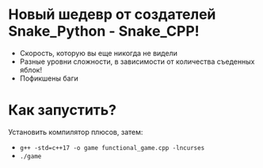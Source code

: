 # Новый шедевр от создателей Snake_Python - Snake_CPP!
- Скорость, которую вы еще никогда не видели
- Разные уровни сложности, в зависимости от количества съеденных яблок!
- Пофикшены баги

# Как запустить?
Установить компилятор плюсов, затем:

+ `g++ -std=c++17 -o game functional_game.cpp -lncurses`
+ `./game`
